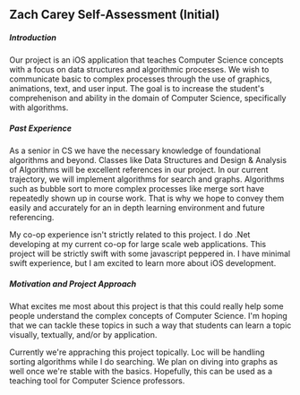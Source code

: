 ## Zach Carey Self-Assessment (Initial)

##### Introduction
Our project is an iOS application that teaches Computer Science concepts with a focus on data structures
and algorithmic processes. We wish to communicate basic to complex processes through the use of
graphics, animations, text, and user input. The goal is to increase the student's comprehenison and ability
in the domain of Computer Science, specifically with algorithms.
##### Past Experience
As a senior in CS we have the necessary knowledge of foundational algorithms and beyond. Classes like Data
Structures and Design & Analysis of Algorithms will be excellent references in our project. In our current trajectory,
we will implement algorithms for search and graphs. Algorithms such as bubble sort to more complex processes like
merge sort have repeatedly shown up in course work. That is why we hope to convey them easily and accurately 
for an in depth learning environment and future referencing.

My co-op experience isn't strictly related to this project. I do .Net developing at my current co-op for large scale
web applications. This project will be strictly swift with some javascript peppered in. I have minimal swift
experience, but I am excited to learn more about iOS development.
##### Motivation and Project Approach
What excites me most about this project is that this could really help some people understand the
complex concepts of Computer Science. I'm hoping that we can tackle these topics in such a way that
students can learn a topic visually, textually, and/or by application.

Currently we're appraching this project topically. Loc will be handling sorting algorithms
while I do searching. We plan on diving into graphs as well once we're stable with the basics. Hopefully, this
can be used as a teaching tool for Computer Science professors.
